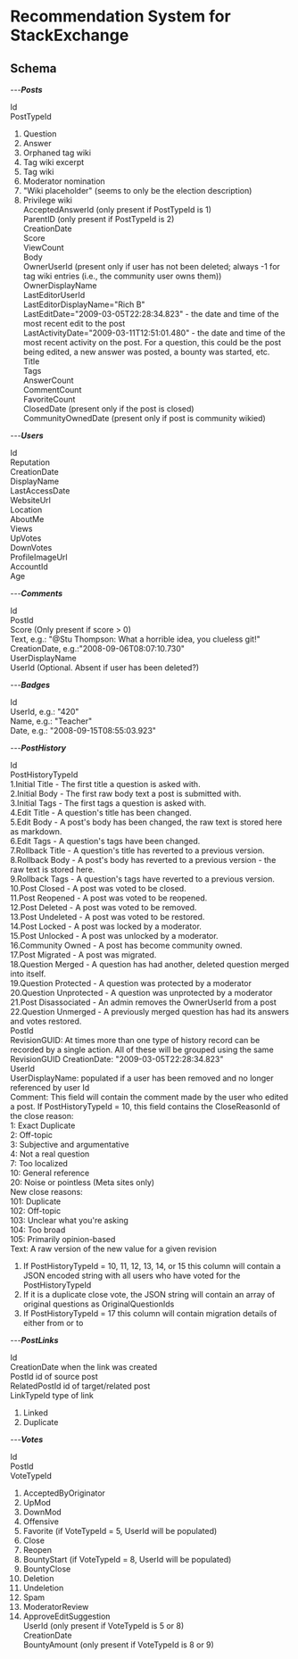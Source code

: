 Recommendation System for StackExchange
==============
## Schema

---***Posts***

Id<br>
PostTypeId<br>
1. Question<br>
2. Answer<br>
3. Orphaned tag wiki<br>
4. Tag wiki excerpt<br>
5. Tag wiki<br>
6. Moderator nomination<br>
7. "Wiki placeholder" (seems to only be the election description)<br>
8. Privilege wiki<br>
AcceptedAnswerId (only present if PostTypeId is 1)<br>
ParentID (only present if PostTypeId is 2)<br>
CreationDate<br>
Score<br>
ViewCount<br>
Body<br>
OwnerUserId (present only if user has not been deleted; always -1 for tag wiki entries (i.e., the community user owns them))<br>
OwnerDisplayName<br>
LastEditorUserId<br>
LastEditorDisplayName="Rich B"<br>
LastEditDate="2009-03-05T22:28:34.823" - the date and time of the most recent edit to the post<br>
LastActivityDate="2009-03-11T12:51:01.480" - the date and time of the most recent activity on the post. For a question, this could be the post being edited, a new answer was posted, a bounty was started, etc.<br>
Title<br>
Tags<br>
AnswerCount<br>
CommentCount<br>
FavoriteCount<br>
ClosedDate (present only if the post is closed)<br>
CommunityOwnedDate (present only if post is community wikied)<br>

---***Users***

Id<br>
Reputation<br>
CreationDate<br>
DisplayName<br>
LastAccessDate<br>
WebsiteUrl<br>
Location<br>
AboutMe<br>
Views<br>
UpVotes<br>
DownVotes<br>
ProfileImageUrl<br>
AccountId<br>
Age<br>

---***Comments***

Id<br>
PostId<br>
Score (Only present if score > 0)<br>
Text, e.g.: "@Stu Thompson: What a horrible idea, you clueless git!"<br>
CreationDate, e.g.:"2008-09-06T08:07:10.730"<br>
UserDisplayName<br>
UserId (Optional. Absent if user has been deleted?)<br>

---***Badges***

Id<br>
UserId, e.g.: "420"<br>
Name, e.g.: "Teacher"<br>
Date, e.g.: "2008-09-15T08:55:03.923"<br>

---***PostHistory***

Id<br>
PostHistoryTypeId<br>
1.Initial Title - The first title a question is asked with.<br>
2.Initial Body - The first raw body text a post is submitted with.<br>
3.Initial Tags - The first tags a question is asked with.<br>
4.Edit Title - A question's title has been changed.<br>
5.Edit Body - A post's body has been changed, the raw text is stored here as markdown.<br>
6.Edit Tags - A question's tags have been changed.<br>
7.Rollback Title - A question's title has reverted to a previous version.<br>
8.Rollback Body - A post's body has reverted to a previous version - the raw text is stored here.<br>
9.Rollback Tags - A question's tags have reverted to a previous version.<br>
10.Post Closed - A post was voted to be closed.<br>
11.Post Reopened - A post was voted to be reopened.<br>
12.Post Deleted - A post was voted to be removed.<br>
13.Post Undeleted - A post was voted to be restored.<br>
14.Post Locked - A post was locked by a moderator.<br>
15.Post Unlocked - A post was unlocked by a moderator.<br>
16.Community Owned - A post has become community owned.<br>
17.Post Migrated - A post was migrated.<br>
18.Question Merged - A question has had another, deleted question merged into itself.<br>
19.Question Protected - A question was protected by a moderator<br>
20.Question Unprotected - A question was unprotected by a moderator<br>
21.Post Disassociated - An admin removes the OwnerUserId from a post<br>
22.Question Unmerged - A previously merged question has had its answers and votes restored.<br>
PostId<br>
RevisionGUID: At times more than one type of history record can be recorded by a single action. All of these will be grouped using the same RevisionGUID
CreationDate: "2009-03-05T22:28:34.823"<br>
UserId<br>
UserDisplayName: populated if a user has been removed and no longer referenced by user Id<br>
Comment: This field will contain the comment made by the user who edited a post. If PostHistoryTypeId = 10, this field contains the CloseReasonId of the close reason:<br>
1: Exact Duplicate<br>
2: Off-topic<br>
3: Subjective and argumentative<br>
4: Not a real question<br>
7: Too localized<br>
10: General reference<br>
20: Noise or pointless (Meta sites only)<br>
New close reasons:<br>
101: Duplicate<br>
102: Off-topic<br>
103: Unclear what you're asking<br>
104: Too broad<br>
105: Primarily opinion-based<br>
Text: A raw version of the new value for a given revision<br>
1. If PostHistoryTypeId = 10, 11, 12, 13, 14, or 15 this column will contain a JSON encoded string with all users who have voted for the PostHistoryTypeId<br>
2. If it is a duplicate close vote, the JSON string will contain an array of original questions as OriginalQuestionIds<br>
3. If PostHistoryTypeId = 17 this column will contain migration details of either from <url> or to <url><br>

---***PostLinks***

Id <br>
CreationDate when the link was created<br>
PostId id of source post<br>
RelatedPostId id of target/related post<br>
LinkTypeId type of link<br>
1. Linked<br>
2. Duplicate<br>

---***Votes***

Id<br>
PostId<br>
VoteTypeId<br>
1. AcceptedByOriginator<br>
2. UpMod<br>
3. DownMod<br>
4. Offensive<br>
5. Favorite (if VoteTypeId = 5, UserId will be populated)<br>
6. Close<br>
7. Reopen<br>
8. BountyStart (if VoteTypeId = 8, UserId will be populated)<br>
9. BountyClose<br>
10. Deletion<br>
11. Undeletion<br>
12. Spam<br>
15. ModeratorReview  <br>
16. ApproveEditSuggestion<br>
UserId (only present if VoteTypeId is 5 or 8)<br>
CreationDate<br>
BountyAmount (only present if VoteTypeId is 8 or 9)<br>

